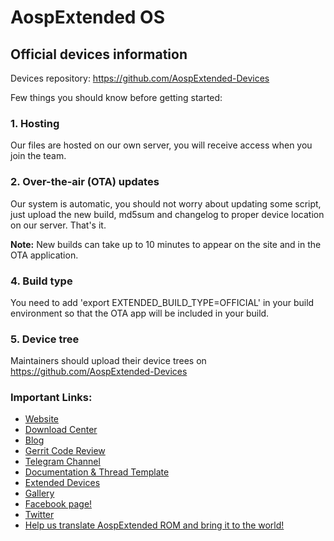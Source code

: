 # AospExtended OS
## Official devices information

Devices repository: https://github.com/AospExtended-Devices

Few things you should know before getting started:

### 1. Hosting

Our files are hosted on our own server, you will receive access when you join the team.

### 2. Over-the-air (OTA) updates
Our system is automatic, you should not worry about updating some script, just upload the new build, md5sum and changelog to proper device location on our server. That's it.

**Note:** New builds can take up to 10 minutes to appear on the site and in the OTA application.

### 4. Build type
You need to add 'export EXTENDED_BUILD_TYPE=OFFICIAL' in your build environment so that the OTA app will be included in your build.

### 5. Device tree
Maintainers should upload their device trees on https://github.com/AospExtended-Devices

### Important Links:

- [Website](http://www.aospextended.com/)
- [Download Center](https://downloads.aospextended.com/)
- [Blog](https://blog.aospextended.com/)
- [Gerrit Code Review](http://gerrit.aospextended.com/)
- [Telegram Channel](https://telegram.me/aospextended/)
- [Documentation & Thread Template](https://github.com/AospExtended/Documentation_and_thread-template)
- [Extended Devices](https://github.com/AospExtended-devices/) 
- [Gallery](https://aospextended.com/gallery)
- [Facebook page!](https://www.facebook.com/aospextended/)
- [Twitter](https://twitter.com/AospExtendedRom)
- [Help us translate AospExtended ROM and bring it to the world!](http://translate.aospextended.com/)
